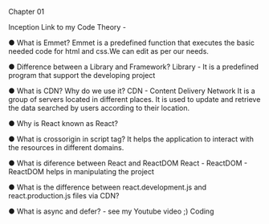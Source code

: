 Chapter 01 

Inception Link to my Code Theory -

● What is Emmet? 
	Emmet is a predefined function that executes the basic needed code for html and css.We can edit as per our needs.
 
● Difference between a Library and Framework? 
Library - It is a predefined program that support the developing project 

● What is CDN? Why do we use it? 
CDN - Content Delivery Network 
It is a group of servers located in different places. It is used to update and retrieve the data searched by users according to their location.

● Why is React known as React? 

● What is crossorigin in script tag? 
	It helps the application to interact with the resources in different domains.
 
● What is diference between React and ReactDOM 
	React - 
	ReactDOM - ReactDOM helps in manipulating the project
 
● What is the difference between react.development.js and react.production.js files via CDN? 

● What is async and defer? - see my Youtube video ;) Coding 



